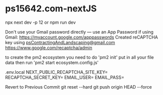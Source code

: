 # ps15642.com-nextJS
npx next dev -p 12
or
npm run dev

Don't use your Gmail password directly — use an App Password if using Gmail: https://myaccount.google.com/apppasswords
Created reCAPTCHA key using psContractingAndLandscaping@gmail.com https://www.google.com/recaptcha/admin

to create the pm2 ecosystem you need to do 
'pm2 init'
put in all your file data
then run
'pm2 start ecosystem.config.js'


.env.local
NEXT_PUBLIC_RECAPTCHA_SITE_KEY=
RECAPTCHA_SECRET_KEY=
EMAIL_USER=
EMAIL_PASS=


Revert to Previous Commit
git reset --hard <commit-hash>
git push origin HEAD --force

